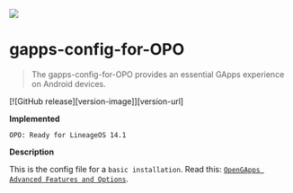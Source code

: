 ![](http://opengapps.org/images/logo.svg)

# gapps-config-for-OPO
> The gapps-config-for-OPO provides an essential GApps experience on Android devices.

[![GitHub release][version-image]][version-url]

**Implemented**

	OPO: Ready for LineageOS 14.1

**Description**

This is the config file for a `basic installation`.
Read this: [`OpenGApps Advanced Features and Options`](https://github.com/opengapps/opengapps/wiki/Advanced-Features-and-Options).
